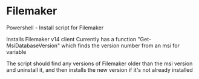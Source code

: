 # Filemaker
Powershell - Install script for Filemaker

Installs Filemaker v14 client
Currently has a function "Get-MsiDatabaseVersion" which finds the version number from an msi for variable

The script should find any versions of Filemaker older than the msi version and uninstall it, and then installs the new version if it's not already installed
